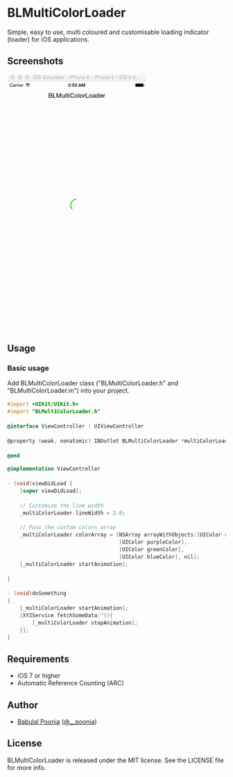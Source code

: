 # BLMultiColorLoader
Simple, easy to use, multi coloured and customisable loading indicator (loader) for iOS applications.

## Screenshots

![Demo](./Screens/loader_screenshot.gif "Demo View")

## Usage

### Basic usage

Add BLMultiColorLoader class ("BLMultiColorLoader.h" and "BLMultiColorLoader.m") into your project.

```objective-c
#import <UIKit/UIKit.h>
#import "BLMultiColorLoader.h"

@interface ViewController : UIViewController

@property (weak, nonatomic) IBOutlet BLMultiColorLoader *multiColorLoader;

@end
```

```objective-c
@implementation ViewController

- (void)viewDidLoad {
    [super viewDidLoad];
    
    // Customize the line width
    _multiColorLoader.lineWidth = 2.0;
    
    // Pass the custom colors array
    _multiColorLoader.colorArray = [NSArray arrayWithObjects:[UIColor redColor],
                                    [UIColor purpleColor],
                                    [UIColor greenColor],
                                    [UIColor blueColor], nil];
    [_multiColorLoader startAnimation];
    
}

- (void)doSomething
{    
    [_multiColorLoader startAnimation];
    [XYZService fetchSomeData:^(){
        [_multiColorLoader stopAnimation];
    }];
}
```

## Requirements

- iOS 7 or higher
- Automatic Reference Counting (ARC)

## Author

- [Babulal Poonia](https://github.com/BLPoonia) ([@__poonia](https://twitter.com/__poonia))

## License

BLMultiColorLoader is released under the MIT license. See the LICENSE file for more info.
